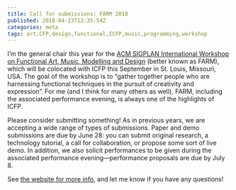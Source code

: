 ```yaml
---
title: Call for submissions: FARM 2018
published: 2018-04-23T12:35:54Z
categories: meta
tags: art,CFP,design,functional,ICFP,music,programming,workshop
---
```


<p>I’m the general chair this year for the <a href="http://functional-art.org/2018/">ACM SIGPLAN International Workshop on Functional Art, Music, Modelling and Design</a> (better known as FARM), which will be colocated with ICFP this September in St. Louis, Missouri, USA. The goal of the workshop is to “gather together people who are harnessing functional techniques in the pursuit of creativity and expression”. For me (and I think for many others as well), FARM, including the associated performance evening, is always one of the highlights of ICFP.</p>
<p>Please consider submitting something! As in previous years, we are accepting a wide range of types of submissions. Paper and demo submissions are due by June 28: you can submit original research, a technology tutorial, a call for collaboration, or propose some sort of live demo. In addition, we also solicit performances to be given during the associated performance evening—performance proposals are due by July 8.</p>
<p>See <a href="http://functional-art.org/2018/">the website for more info</a>, and let me know if you have any questions!</p>

